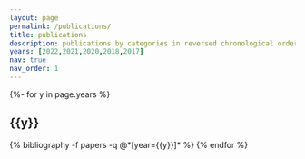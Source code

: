 ```yaml
---
layout: page
permalink: /publications/
title: publications
description: publications by categories in reversed chronological order. generated by jekyll-scholar.<br> note&#58 * indicates equal contribution. † indicates alphabetical orders.
years: [2022,2021,2020,2018,2017]
nav: true
nav_order: 1
---
```

<!-- _pages/publications.md -->
<div class="publications">

{%- for y in page.years %}
  <h2 class="year">{{y}}</h2>
  {% bibliography -f papers -q @*[year={{y}}]* %}
{% endfor %}

</div>

